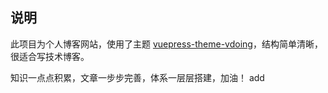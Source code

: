 ## 说明

此项目为个人博客网站，使用了主题 [vuepress-theme-vdoing](https://github.com/xugaoyi/vuepress-theme-vdoing)，结构简单清晰，很适合写技术博客。

知识一点点积累，文章一步步完善，体系一层层搭建，加油！
add
